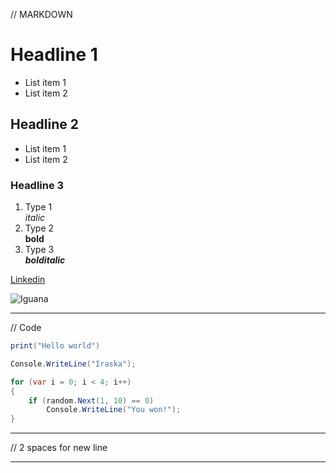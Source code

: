 // MARKDOWN

# Headline 1
- List item 1
- List item 2

## Headline 2
* List item 1
* List item 2

### Headline 3
1. Type 1  
*italic* 
2. Type 2  
**bold**
3. Type 3  
***bolditalic***

[Linkedin](http://www.linkedin.com/in/irem-turna)

![Iguana](https://images.app.goo.gl/MjxfrffMSLuVzi3C9)

---

// Code 
```C#
print("Hello world")
```

```C#
Console.WriteLine("Iraska");
```

```C#
for (var i = 0; i < 4; i++)
{
    if (random.Next(1, 10) == 0)
        Console.WriteLine("You won!");
}
```

---

// 2 spaces for new line

***
